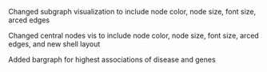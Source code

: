 Changed subgraph visualization to include node color, node size, font size, arced edges

Changed central nodes vis to include node color, node size, font size, arced edges, and new shell layout

Added bargraph for highest associations of disease and genes
